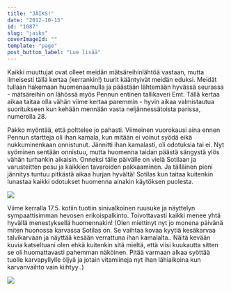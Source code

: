 ```yaml
---
title: "JÄIKS!"
date: "2012-10-13"
id: "1087"
slug: "jaiks"
coverImageId: ""
template: "page"
post_button_label: "Lue lisää"
---
```


Kaikki muuttujat ovat olleet meidän mätsäreihinlähtöä vastaan, mutta ilmeisesti tällä kertaa (kerrankin!) tuurit kääntyivät meidän eduksi. Meidät tullaan hakemaan huomenaamulla ja päästään lähtemään hyvässä seurassa - mätsäreihin on lähössä myös Pennun entinen tallikaveri Emt. Tällä kertaa aikaa taitaa olla vähän viime kertaa paremmin - hyvin aikaa valmistautua suoritukseen kun kehään mennään vasta neljännessätoista parissa, numerolla 28. 
  
Pakko myöntää, että polttelee jo pahasti. Viimeinen vuorokausi aina ennen Pennun startteja oli ihan kamala, kun mitään ei voinut syödä eikä nukkuminenkaan onnistunut. Jännitti ihan kamalasti, oli odotuksia tai ei. Nyt syöminen sentään onnistuu, mutta huomenna taidan päästä sängystä ylös vähän turhankin aikaisin. Onneksi tälle päivälle on vielä Sotilaan ja varusteitten pesu ja kaikkien tavaroiden pakkaaminen. Ja tälläinen pieni jännitys tuntuu pitkästä aikaa hurjan hyvältä! Sotilas kun taitaa kuitenkin lunastaa kaikki odotukset huomenna ainakin käytöksen puolesta.  
  

[![](images/IMG_9840.png)](http://4.bp.blogspot.com/-MxBl4HvQ76o/UHkVv3tJGEI/AAAAAAAABnA/oAbYaZ1kdMs/s1600/IMG_9840.png)

  

Viime kerralla 17.5. kotiin tuotiin sinivalkoinen ruusuke ja näyttelyn sympaattisimman hevosen erikoispalkinto. Toivottavasti kaikki menee yhtä hyvällä menestyksellä huomennakin! (Olen miettinyt nyt jo monena päivänä miten huonossa karvassa Sotilas on. Se vaihtaa kovaa kyytiä kesäkarvaa talvikarvaan ja näyttää kesään verrattuna ihan kamalalta.. Näitä kevään kuvia katseltuani olen ehkä kuitenkin sitä mieltä, että viisi kuukautta sitten se oli huomattavasti pahemman näköinen. Pitää varmaan alkaa syöttää tuolle karvapyllylle öljyä ja jotain vitamiineja nyt ihan lähiaikoina kun karvanvaihto vain kiihtyy..)  
  

[![](images/ak.png)](http://1.bp.blogspot.com/-uv94LZA8E64/UHkVa_YntQI/AAAAAAAABm4/EMSh99S2d2E/s1600/ak.png)
